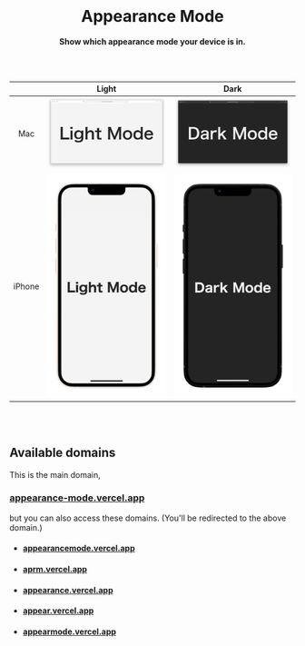 <br />

<div align="center">

# Appearance Mode

**Show which appearance mode your device is in.**

</div>

<br /><br />

|        |                      Light                      |                     Dark                      |
| :----: | :---------------------------------------------: | :-------------------------------------------: |
|  Mac   |     ![mac-light](images/mac/mac-light.png)      |     ![mac-dark](images/mac/mac-dark.png)      |
| iPhone | ![iphone-light](images/iphone/iphone-light.png) | ![iphone-dark](images/iphone/iphone-dark.png) |

<br /><br />

## Available domains

This is the main domain,

### [appearance-mode.vercel.app](https://appearance-mode.vercel.app)<br />

but you can also access these domains. (You'll be redirected to the above domain.)

- #### [appearancemode.vercel.app](https://appearancemode.vercel.app)
- #### [aprm.vercel.app](https://aprm.vercel.app)
- #### [appearance.vercel.app](https://appearance.vercel.app)
- #### [appear.vercel.app](https://appear.vercel.app)
- #### [appearmode.vercel.app](https://appearmode.vercel.app)
